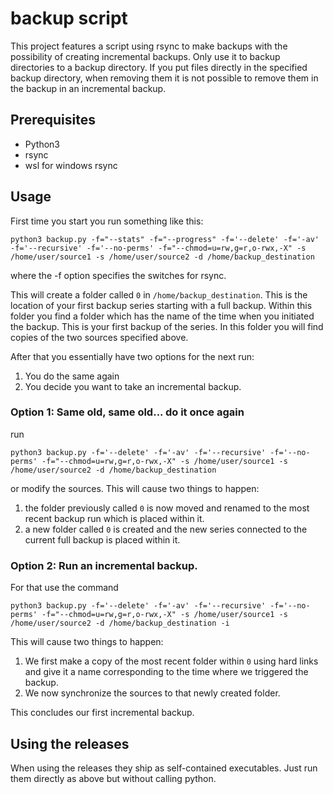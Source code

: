# backup script
This project features a script using rsync to make backups with the possibility of creating incremental backups. Only use it to backup directories to a backup directory. If you put files directly in the specified backup directory, when removing them it is not possible to remove them in the backup in an incremental backup.

## Prerequisites
- Python3 
- rsync
- wsl for windows rsync

## Usage

First time you start you run something like this:

```
python3 backup.py -f="--stats" -f="--progress" -f='--delete' -f='-av' -f='--recursive' -f='--no-perms' -f="--chmod=u=rw,g=r,o-rwx,-X" -s /home/user/source1 -s /home/user/source2 -d /home/backup_destination
```
where the -f option specifies the switches for rsync.

This will create a folder called ```0``` in ```/home/backup_destination```. This is the location of your first backup series starting with a full backup. Within this folder you find a folder which has the name of the time when you initiated the backup. This is your first backup of the series. In this folder you will find copies of the two sources specified above.

After that you essentially have two options for the next run:

1) You do the same again
2) You decide you want to take an incremental backup.

### Option 1: Same old, same old... do it once again

run
```
python3 backup.py -f='--delete' -f='-av' -f='--recursive' -f='--no-perms' -f="--chmod=u=rw,g=r,o-rwx,-X" -s /home/user/source1 -s /home/user/source2 -d /home/backup_destination
```
or modify the sources. This will cause two things to happen:
1) the folder previously called ```0``` is now moved and renamed to the most recent backup run which is placed within it.
2) a new folder called ```0``` is created and the new series connected to the current full backup is placed within it.


### Option 2: Run an incremental backup.
For that use the command
```
python3 backup.py -f='--delete' -f='-av' -f='--recursive' -f='--no-perms' -f="--chmod=u=rw,g=r,o-rwx,-X" -s /home/user/source1 -s /home/user/source2 -d /home/backup_destination -i
```
This will cause two things to happen:
1) We first make a copy of the most recent folder within ```0``` using hard links and give it a name corresponding to the time where we triggered the backup.
2) We now synchronize the sources to that newly created folder.

This concludes our first incremental backup.

## Using the releases
When using the releases they ship as self-contained executables. Just run them directly as above but without calling python.
